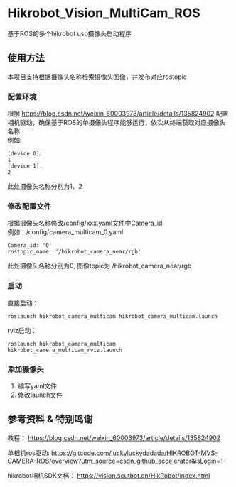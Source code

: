 # Hikrobot_Vision_MultiCam_ROS
基于ROS的多个hikrobot usb摄像头启动程序

## 使用方法
本项目支持根据摄像头名称检索摄像头图像，并发布对应rostopic

### 配置环境
根据 https://blog.csdn.net/weixin_60003973/article/details/135824902 配置相机驱动，确保基于ROS的单摄像头程序能够运行，依次从终端获取对应摄像头名称<br>
例如:

    [device 0]:
    1
    [device 1]:
    2

此处摄像头名称分别为1、2
### 修改配置文件
根据摄像头名称修改/config/xxx.yaml文件中Camera_id <br>
例如：/config/camera_multicam_0.yaml <br>

    Camera_id: '0' 
    rostopic_name: '/hikrobot_camera_near/rgb'

此处摄像头名称分别为0, 图像topic为 /hikrobot_camera_near/rgb
### 启动
直接启动：

    roslaunch hikrobot_camera_multicam hikrobot_camera_multicam.launch

rviz启动：

    roslaunch hikrobot_camera_multicam hikrobot_camera_multicam_rviz.launch

### 添加摄像头
1. 编写yaml文件
2. 修改launch文件

## 参考资料 & 特别鸣谢
教程：
https://blog.csdn.net/weixin_60003973/article/details/135824902

单相机ros驱动:
https://gitcode.com/luckyluckydadada/HIKROBOT-MVS-CAMERA-ROS/overview?utm_source=csdn_github_accelerator&isLogin=1

hikrobot相机SDK文档：
https://vision.scutbot.cn/HikRobot/index.html


